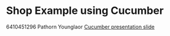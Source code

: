 # Shop Example using Cucumber
6410451296 Pathorn Younglaor
[Cucumber presentation slide](https://github.com/ladyusa/cucumber-atm/blob/master/cucumber.pdf)
